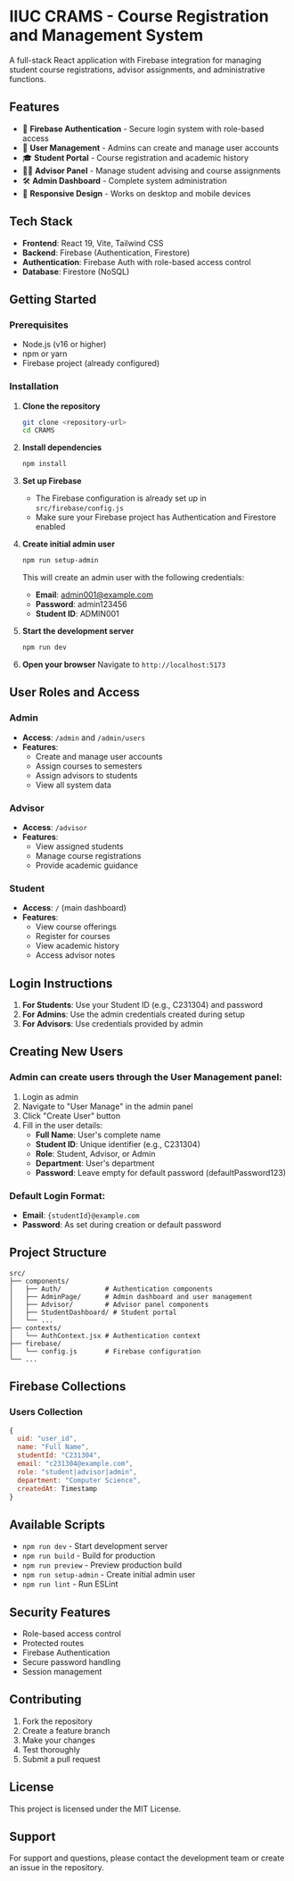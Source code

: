 # IIUC CRAMS - Course Registration and Management System

A full-stack React application with Firebase integration for managing student course registrations, advisor assignments, and administrative functions.

## Features

- 🔐 **Firebase Authentication** - Secure login system with role-based access
- 👥 **User Management** - Admins can create and manage user accounts
- 🎓 **Student Portal** - Course registration and academic history
- 👨‍🏫 **Advisor Panel** - Manage student advising and course assignments
- 🛠️ **Admin Dashboard** - Complete system administration
- 📱 **Responsive Design** - Works on desktop and mobile devices

## Tech Stack

- **Frontend**: React 19, Vite, Tailwind CSS
- **Backend**: Firebase (Authentication, Firestore)
- **Authentication**: Firebase Auth with role-based access control
- **Database**: Firestore (NoSQL)

## Getting Started

### Prerequisites

- Node.js (v16 or higher)
- npm or yarn
- Firebase project (already configured)

### Installation

1. **Clone the repository**
   ```bash
   git clone <repository-url>
   cd CRAMS
   ```

2. **Install dependencies**
   ```bash
   npm install
   ```

3. **Set up Firebase**
   - The Firebase configuration is already set up in `src/firebase/config.js`
   - Make sure your Firebase project has Authentication and Firestore enabled

4. **Create initial admin user**
   ```bash
   npm run setup-admin
   ```
   This will create an admin user with the following credentials:
   - **Email**: admin001@example.com
   - **Password**: admin123456
   - **Student ID**: ADMIN001

5. **Start the development server**
   ```bash
   npm run dev
   ```

6. **Open your browser**
   Navigate to `http://localhost:5173`

## User Roles and Access

### Admin
- **Access**: `/admin` and `/admin/users`
- **Features**:
  - Create and manage user accounts
  - Assign courses to semesters
  - Assign advisors to students
  - View all system data

### Advisor
- **Access**: `/advisor`
- **Features**:
  - View assigned students
  - Manage course registrations
  - Provide academic guidance

### Student
- **Access**: `/` (main dashboard)
- **Features**:
  - View course offerings
  - Register for courses
  - View academic history
  - Access advisor notes

## Login Instructions

1. **For Students**: Use your Student ID (e.g., C231304) and password
2. **For Admins**: Use the admin credentials created during setup
3. **For Advisors**: Use credentials provided by admin

## Creating New Users

### Admin can create users through the User Management panel:

1. Login as admin
2. Navigate to "User Manage" in the admin panel
3. Click "Create User" button
4. Fill in the user details:
   - **Full Name**: User's complete name
   - **Student ID**: Unique identifier (e.g., C231304)
   - **Role**: Student, Advisor, or Admin
   - **Department**: User's department
   - **Password**: Leave empty for default password (defaultPassword123)

### Default Login Format:
- **Email**: `{studentId}@example.com`
- **Password**: As set during creation or default password

## Project Structure

```
src/
├── components/
│   ├── Auth/           # Authentication components
│   ├── AdminPage/      # Admin dashboard and user management
│   ├── Advisor/        # Advisor panel components
│   ├── StudentDashboard/ # Student portal
│   └── ...
├── contexts/
│   └── AuthContext.jsx # Authentication context
├── firebase/
│   └── config.js       # Firebase configuration
└── ...
```

## Firebase Collections

### Users Collection
```javascript
{
  uid: "user_id",
  name: "Full Name",
  studentId: "C231304",
  email: "c231304@example.com",
  role: "student|advisor|admin",
  department: "Computer Science",
  createdAt: Timestamp
}
```

## Available Scripts

- `npm run dev` - Start development server
- `npm run build` - Build for production
- `npm run preview` - Preview production build
- `npm run setup-admin` - Create initial admin user
- `npm run lint` - Run ESLint

## Security Features

- Role-based access control
- Protected routes
- Firebase Authentication
- Secure password handling
- Session management

## Contributing

1. Fork the repository
2. Create a feature branch
3. Make your changes
4. Test thoroughly
5. Submit a pull request

## License

This project is licensed under the MIT License.

## Support

For support and questions, please contact the development team or create an issue in the repository.
